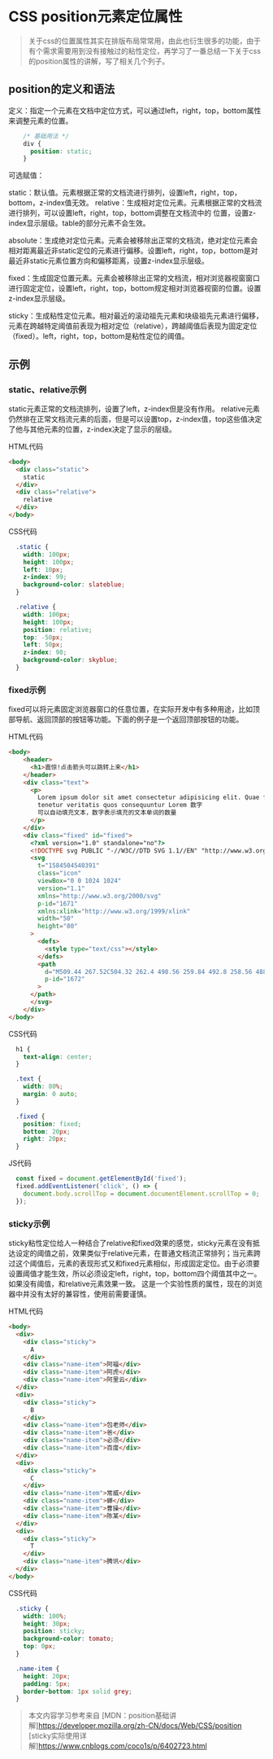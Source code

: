 # CSS position元素定位属性　　

>关于css的位置属性其实在排版布局常常用，由此也衍生很多的功能，由于有个需求需要用到没有接触过的粘性定位，再学习了一番总结一下关于css的position属性的讲解，写了相关几个列子。

## position的定义和语法

定义：指定一个元素在文档中定位方式，可以通过left，right，top，bottom属性来调整元素的位置。

```css
    /* 基础用法 */
    div {
      position: static;
    }
```

可选赋值：

static：默认值。元素根据正常的文档流进行排列，设置left，right，top，bottom，z-index值无效。
relative：生成相对定位元素。元素根据正常的文档流进行排列，可以设置left，right，top，bottom调整在文档流中的 位置，设置z-index显示层级。table的部分元素不会生效。

absolute：生成绝对定位元素。元素会被移除出正常的文档流，绝对定位元素会相对距离最近非static定位的元素进行偏移。设置left，right，top，bottom是对最近非static元素位置方向和偏移距离，设置z-index显示层级。

fixed：生成固定位置元素。元素会被移除出正常的文档流，相对浏览器视窗窗口进行固定定位，设置left，right，top，bottom规定相对浏览器视窗的位置。设置z-index显示层级。

sticky：生成粘性定位元素。相对最近的滚动祖先元素和块级祖先元素进行偏移，元素在跨越特定阈值前表现为相对定位（relative），跨越阈值后表现为固定定位（fixed）。left，right，top，bottom是粘性定位的阈值。

## 示例

### static、relative示例

static元素正常的文档流排列，设置了left，z-index但是没有作用。
relative元素仍然排在正常文档流元素的后面，但是可以设置top，z-index值，top这些值决定了他与其他元素的位置，z-index决定了显示的层级。

HTML代码

```html
<body>
  <div class="static">
    static
  </div>
  <div class="relative">
    relative
  </div>
</body>
```

CSS代码

```css
  .static {
    width: 100px;
    height: 100px;
    left: 10px;
    z-index: 99;
    background-color: slateblue;
  }

  .relative {
    width: 100px;
    height: 100px;
    position: relative;
    top: -50px;
    left: 50px;
    z-index: 98;
    background-color: skyblue;
  }
```

### fixed示例

fixed可以将元素固定浏览器窗口的任意位置，在实际开发中有多种用途，比如顶部导航、返回顶部的按钮等功能。下面的例子是一个返回顶部按钮的功能。

HTML代码

```html
<body>
    <header>
      <h1>震惊!点击箭头可以跳转上来</h1>
    </header>
    <div class="text">
      <p>
        Lorem ipsum dolor sit amet consectetur adipisicing elit. Quae facilis
        tenetur veritatis quos consequuntur Lorem 数字
        可以自动填充文本，数字表示填充的文本单词的数量
      </p>
    </div>
    <div class="fixed" id="fixed">
      <?xml version="1.0" standalone="no"?>
      <!DOCTYPE svg PUBLIC "-//W3C//DTD SVG 1.1//EN" "http://www.w3.org/Graphics/SVG/1.1/DTD/svg11.dtd">
      <svg
        t="1584504540391"
        class="icon"
        viewBox="0 0 1024 1024"
        version="1.1"
        xmlns="http://www.w3.org/2000/svg"
        p-id="1671"
        xmlns:xlink="http://www.w3.org/1999/xlink"
        width="50"
        height="80"
      >
        <defs>
          <style type="text/css"></style>
        </defs>
        <path
          d="M509.44 267.52C504.32 262.4 498.56 259.84 492.8 258.56 488.96 256.64 484.48 256 480 256S471.04 256.64 467.2 258.56C461.44 259.84 455.68 262.4 450.56 267.52l-313.6 313.6c-14.08 14.08-14.08 35.84 0 49.92 14.08 14.08 35.84 14.08 49.92 0L448 369.92l0 558.08C448 945.92 462.08 960 480 960S512 945.92 512 928L512 369.92l261.12 261.12c14.08 14.08 35.84 14.08 49.92 0 14.08-14.08 14.08-35.84 0-49.92L509.44 267.52zM864 128l-768 0C78.08 128 64 142.08 64 160 64 177.92 78.08 192 96 192l768 0C881.92 192 896 177.92 896 160 896 142.08 881.92 128 864 128z"
          p-id="1672"
        >
      </path>
      </svg>
    </div>
</body>
```

CSS代码

```css
  h1 {
    text-align: center;
  }

  .text {
    width: 80%;
    margin: 0 auto;
  }

  .fixed {
    position: fixed;
    bottom: 20px;
    right: 20px;
  }
```

JS代码

```js
  const fixed = document.getElementById('fixed');
  fixed.addEventListener('click', () => {
    document.body.scrollTop = document.documentElement.scrollTop = 0;
  });
```

### sticky示例

sticky粘性定位给人一种结合了relative和fixed效果的感觉，sticky元素在没有抵达设定的阈值之前，效果类似于relative元素，在普通文档流正常排列；当元素跨过这个阈值后，元素的表现形式又和fixed元素相似，形成固定定位。由于必须要设置阈值才能生效，所以必须设定left，right，top，bottom四个阈值其中之一。如果没有阈值，和relative元素效果一致。
这是一个实验性质的属性，现在的浏览器中并没有太好的兼容性，使用前需要谨慎。

HTML代码

```html
<body>
  <div>
    <div class="sticky">
      A
    </div>
    <div class="name-item">阿福</div>
    <div class="name-item">阿虎</div>
    <div class="name-item">阿里云</div>
  </div>
  <div>
    <div class="sticky">
      B
    </div>
    <div class="name-item">包老师</div>
    <div class="name-item">爸</div>
    <div class="name-item">必须</div>
    <div class="name-item">百度</div>
  </div>
  <div>
    <div class="sticky">
      C
    </div>
    <div class="name-item">常威</div>
    <div class="name-item">蝉</div>
    <div class="name-item">曹操</div>
    <div class="name-item">陈某</div>
  </div>
  <div>
    <div class="sticky">
      T
    </div>
    <div class="name-item">腾讯</div>
  </div>
</body>
```

CSS代码

```css
  .sticky {
    width: 100%;
    height: 30px;
    position: sticky;
    background-color: tomato;
    top: 0px;
  }

  .name-item {
    height: 20px;
    padding: 5px;
    border-bottom: 1px solid grey;
  }
```

>本文内容学习参考来自
[MDN：position基础讲解]<https://developer.mozilla.org/zh-CN/docs/Web/CSS/position>
[sticky实际使用详解]<https://www.cnblogs.com/coco1s/p/6402723.html>
